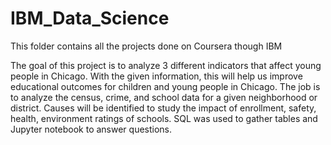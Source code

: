 # IBM_Data_Science
This folder contains all the projects done on Coursera though IBM 

The goal of this project is to analyze 3 different indicators that affect young people in Chicago. With the given information, this will help us improve educational outcomes for children and young people in Chicago. The job is to analyze the census, crime, and school data for a given neighborhood or district. Causes will be identified to study the impact of enrollment, safety, health, environment ratings of schools. SQL was used to gather tables and Jupyter notebook to answer questions.

